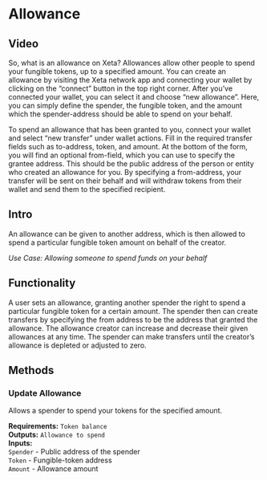 # Allowance

## Video
So, what is an allowance on Xeta? Allowances allow other people to spend your fungible tokens, up to a specified amount. You can create an allowance by visiting the Xeta network app and connecting your wallet by clicking on the “connect” button in the top right corner. After you’ve connected your wallet, you can select it and choose “new allowance”. Here, you can simply define the spender, the fungible token, and the amount which the spender-address should be able to spend on your behalf.

To spend an allowance that has been granted to you, connect your wallet and select “new transfer” under wallet actions. Fill in the required transfer fields such as to-address, token, and amount. At the bottom of the form, you will find an optional from-field, which you can use to specify the grantee address. This should be the public address of the person or entity who created an allowance for you. By specifying a from-address, your transfer will be sent on their behalf and will withdraw tokens from their wallet and send them to the specified recipient.

## Intro
An allowance can be given to another address, which is then allowed to spend a particular fungible token amount on behalf of the creator.

*Use Case: Allowing someone to spend funds on your behalf*

## Functionality
A user sets an allowance, granting another spender the right to spend a particular fungible token for a certain amount. The spender then can create transfers by specifying the from address to be the address that granted the allowance. The allowance creator can increase and decrease their given allowances at any time. The spender can make transfers until the creator’s allowance is depleted or adjusted to zero.

## Methods

### Update Allowance
Allows a spender to spend your tokens for the specified amount.

**Requirements:** `Token balance`  
**Outputs:** `Allowance to spend`  
**Inputs:**  
`Spender` - Public address of the spender  
`Token` - Fungible-token address  
`Amount` - Allowance amount  

<div style="page-break-after: always; visibility: hidden">\pagebreak</div>